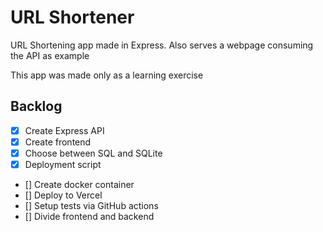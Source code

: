 # URL Shortener

URL Shortening app made in Express. Also serves a webpage consuming the API as example

This app was made only as a learning exercise

## Backlog

- [x] Create Express API
- [x] Create frontend
- [x] Choose between SQL and SQLite
- [x] Deployment script
- [] Create docker container
- [] Deploy to Vercel
- [] Setup tests via GitHub actions
- [] Divide frontend and backend

